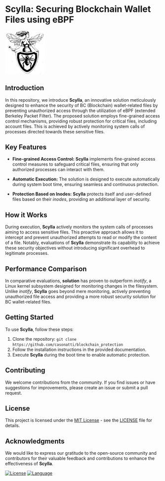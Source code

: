 # Scylla: Securing Blockchain Wallet Files using eBPF

<img src="logo.png" width="128"/>


## Introduction

In this repository, we introduce **Scylla**, an innovative solution meticulously designed to enhance the security of BC (Blockchain) wallet-related files by preventing unauthorized access through the utilization of eBPF (extended Berkeley Packet Filter). The proposed solution employs fine-grained access control mechanisms, providing robust protection for critical files, including account files. This is achieved by actively monitoring system calls of processes directed towards these sensitive files.

## Key Features

- **Fine-grained Access Control:** **Scylla** implements fine-grained access control measures to safeguard critical files, ensuring that only authorized processes can interact with them.

- **Automatic Execution:** The solution is designed to execute automatically during system boot time, ensuring seamless and continuous protection.

- **Protection Based on Inodes:** **Scylla** protects itself and user-defined files based on their *inodes*, providing an additional layer of security.

## How it Works

During execution, **Scylla** actively monitors the system calls of processes aiming to access sensitive files. This proactive approach allows it to intercept and prevent unauthorized attempts to read or modify the content of a file. Notably, evaluations of **Scylla** demonstrate its capability to achieve these security objectives without introducing significant overhead to legitimate processes.

## Performance Comparison

In comparative evaluations, **solution** has proven to outperform *inotify*, a Linux kernel subsystem designed for monitoring changes in the filesystem. Unlike *inotify*, **Scylla** goes beyond mere monitoring, actively preventing unauthorized file access and providing a more robust security solution for BC wallet-related files.

## Getting Started

To use **Scylla**, follow these steps:

1. Clone the repository: `git clone https://github.com/casonatti/blockchain_protection`
2. Follow the installation instructions in the provided documentation.
3. Execute **Scylla** during the boot time to enable automatic protection.

## Contributing

We welcome contributions from the community. If you find issues or have suggestions for improvements, please create an issue or submit a pull request.

## License

This project is licensed under the [MIT License](LICENSE) - see the [LICENSE](LICENSE) file for details.

## Acknowledgments

We would like to express our gratitude to the open-source community and contributors for their valuable feedback and contributions to enhance the effectiveness of **Scylla**.

[![License](https://img.shields.io/badge/License-MIT-blue.svg)](LICENSE)
[![Language](https://img.shields.io/badge/Language-Python-green.svg)](https://www.python.org/)
